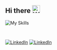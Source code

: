 ## Hi there <img src="https://raw.githubusercontent.com/Tarikul-Islam-Anik/Animated-Fluent-Emojis/master/Emojis/Hand%20gestures/Waving%20Hand%20Light%20Skin%20Tone.png" alt="Waving Hand Light Skin Tone" width="25" height="25" />
![My Skills](https://skillicons.dev/icons?i=html,css,tailwind,bootstrap,js,laravel,php,wordpress,mysql,git)

<br>


[![LinkedIn](https://img.shields.io/badge/LinkedIn-%230077B5.svg?logo=linkedin&logoColor=white)](https://www.linkedin.com/in/recep-emre-ö-273407282)
[![LinkedIn](https://img.shields.io/badge/Portfolio-%230077B5.svg?logo=blog&logoColor=white)](https://www.recepemreors.com.tr)
